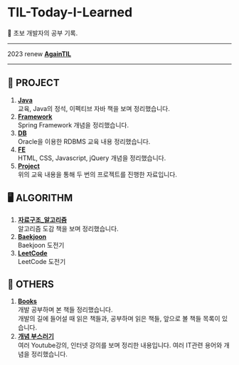 # TIL-Today-I-Learned
:memo: 초보 개발자의 공부 기록.

---

2023 renew
**[AgainTIL](https://github.com/thdqudgns/TIL-Today-I-Learned/tree/main/AgainTIL)**

---

## 🎯 PROJECT
1. **[Java](https://github.com/thdqudgns/TIL-Today-I-Learned/tree/main/Java)**   
교육, Java의 정석, 이펙티브 자바 책을 보며 정리했습니다.
2. **[Framework](https://github.com/thdqudgns/TIL-Today-I-Learned/tree/main/Framework)**   
Spring Framework 개념을 정리했습니다.
3. **[DB](https://github.com/thdqudgns/TIL-Today-I-Learned/tree/main/DB)**   
Oracle을 이용한 RDBMS 교육 내용 정리했습니다.
4. **[FE](https://github.com/thdqudgns/TIL-Today-I-Learned/tree/main/Front_end)**   
HTML, CSS, Javascript, jQuery 개념을 정리했습니다.
5. **[Project](https://github.com/thdqudgns/portfolio)**   
위의 교육 내용을 통해 두 번의 프로젝트를 진행한 자료입니다.


## 🖥️ ALGORITHM
1. **[자료구조_알고리즘](https://github.com/thdqudgns/TIL-Today-I-Learned/tree/main/%EC%9E%90%EB%A3%8C%EA%B5%AC%EC%A1%B0_%EC%95%8C%EA%B3%A0%EB%A6%AC%EC%A6%98)**   
알고리즘 도감 책을 보며 정리했습니다.      
2. **[Baekjoon](https://github.com/thdqudgns/Baekjoon)**   
Baekjoon 도전기
3. **[LeetCode](https://github.com/thdqudgns/LeetCode)**   
LeetCode 도전기


## 🍞 OTHERS
1. **[Books](https://github.com/thdqudgns/TIL-Today-I-Learned/tree/main/books)**   
개발 공부하며 본 책들 정리했습니다.   
개발의 길에 들어설 때 읽은 책들과, 공부하며 읽은 책들, 앞으로 볼 책들 목록이 있습니다.
2. **[개념 부스러기](https://github.com/thdqudgns/TIL-Today-I-Learned/tree/main/%EA%B0%9C%EB%85%90%20%EB%B6%80%EC%8A%A4%EB%9F%AC%EA%B8%B0)**   
여러 Youtube강의, 인터넷 강의를 보며 정리한 내용입니다. 여러 IT관련 용어와 개념을 정리했습니다.
